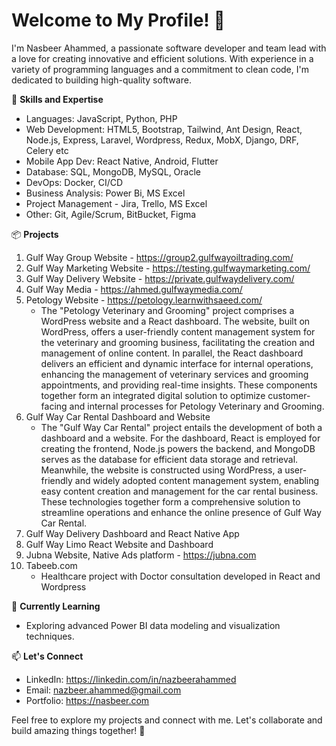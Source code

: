 # Welcome to My Profile! 👋

I'm Nasbeer Ahammed, a passionate software developer and team lead with a love for creating innovative and efficient solutions. With experience in a variety of programming languages and a commitment to clean code, I'm dedicated to building high-quality software.

🚀 **Skills and Expertise**
- Languages: JavaScript, Python, PHP
- Web Development: HTML5, Bootstrap, Tailwind, Ant Design, React, Node.js, Express, Laravel, Wordpress, Redux, MobX, Django, DRF, Celery etc
- Mobile App Dev: React Native, Android, Flutter
- Database: SQL, MongoDB, MySQL, Oracle
- DevOps: Docker, CI/CD
- Business Analysis: Power Bi, MS Excel
- Project Management - Jira, Trello, MS Excel
- Other: Git, Agile/Scrum, BitBucket, Figma

📦 **Projects**
1. Gulf Way Group Website - https://group2.gulfwayoiltrading.com/
2. Gulf Way Marketing Website - https://testing.gulfwaymarketing.com/
3. Gulf Way Delivery Website - https://private.gulfwaydelivery.com/
4. Gulf Way Media - https://ahmed.gulfwaymedia.com/
5. Petology Website - https://petology.learnwithsaeed.com/
   - The "Petology Veterinary and Grooming" project comprises a WordPress website and a React dashboard. The website, built on WordPress, offers a user-friendly content management system for the veterinary and grooming business, facilitating the creation and management of online content. In parallel, the React dashboard delivers an efficient and dynamic interface for internal operations, enhancing the management of veterinary services and grooming appointments, and providing real-time insights. These components together form an integrated digital solution to optimize customer-facing and internal processes for Petology Veterinary and Grooming.
6. Gulf Way Car Rental Dashboard and Website
   - The "Gulf Way Car Rental" project entails the development of both a dashboard and a website. For the dashboard, React is employed for creating the frontend, Node.js powers the backend, and MongoDB serves as the database for efficient data storage and retrieval. Meanwhile, the website is constructed using WordPress, a user-friendly and widely adopted content management system, enabling easy content creation and management for the car rental business. These technologies together form a comprehensive solution to streamline operations and enhance the online presence of Gulf Way Car Rental.
7. Gulf Way Delivery Dashboard and React Native App
8. Gulf Way Limo React Website and Dashboard
9. Jubna Website, Native Ads platform - https://jubna.com
10. Tabeeb.com
    - Healthcare project with Doctor consultation developed in React and Wordpress

🌱 **Currently Learning**
- Exploring advanced Power BI data modeling and visualization techniques.

📫 **Let's Connect**
- LinkedIn: https://linkedin.com/in/nazbeerahammed
- Email: nazbeer.ahammed@gmail.com
- Portfolio: https://nasbeer.com

Feel free to explore my projects and connect with me. Let's collaborate and build amazing things together! 🌟
